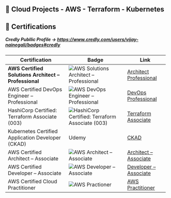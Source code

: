 ## 🚀 Cloud Projects - AWS - Terraform - Kubernetes




## 🏅 Certifications 




##### Credly Publlic Profile -> https://www.credly.com/users/vijay-nainegali/badges#credly

| Certification | Badge | Link |
|---------------|-------|------|
|**AWS Certified Solutions Architect – Professional**|![AWS Solutions Architect – Professional](https://images.credly.com/size/110x110/images/2d84e428-9078-49b6-a804-13c15383d0de/image.png) |[Architect Professional](https://www.credly.com/badges/5bb819bc-ae9f-4546-b472-064949b49a4c/public_url)
|AWS Certified DevOps Engineer – Professional|![AWS DevOps Engineer – Professional](https://images.credly.com/size/110x110/images/bd31ef42-d460-493e-8503-39592aaf0458/image.png)|[DevOps Professional](https://www.credly.com/badges/07282de3-19b9-496e-acc7-25a31a01665e/public_url)
|HashiCorp Certified: Terraform Associate (003)|![HashiCorp Certified: Terraform Associate (003)](https://images.credly.com/size/110x110/images/0dc62494-dc94-469a-83af-e35309f27356/blob)|[Terraform Associate](https://www.credly.com/badges/e5da1168-fc4c-472d-bab7-d8c46d125e79/public_url)
|Kubernetes Certified Application Developer (CKAD)| Udemy |[CKAD](https://www.udemy.com/certificate/UC-919f5657-7d7f-46d1-9282-fd414efb70ca/)
|AWS Certified Architect – Associate|![AWS Architect – Associate](https://images.credly.com/size/110x110/images/0e284c3f-5164-4b21-8660-0d84737941bc/image.png)|[Architect – Associate](https://www.credly.com/badges/28bfdb72-4758-4606-a3a2-7e714ec878da/public_url)
|AWS Certified Developer – Associate|![AWS Developer – Associate](https://images.credly.com/size/110x110/images/b9feab85-1a43-4f6c-99a5-631b88d5461b/image.png)|[Developer – Associate](https://www.credly.com/badges/bad31d88-dfb7-4af5-b35b-6b686e7366ea/public_url)
|AWS Certified Cloud Practitioner|![AWS Practioner](https://images.credly.com/size/110x110/images/00634f82-b07f-4bbd-a6bb-53de397fc3a6/image.png)|[AWS Practitioner](https://www.credly.com/badges/2ca794d0-67ae-4ba4-bbce-eb0ba8f64eb5/public_url)




            






